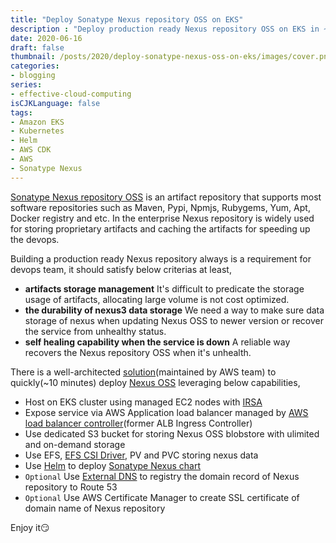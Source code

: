 ```yaml
---
title: "Deploy Sonatype Nexus repository OSS on EKS"
description : "Deploy production ready Nexus repository OSS on EKS in ~10 minutes"
date: 2020-06-16
draft: false
thumbnail: /posts/2020/deploy-sonatype-nexus-oss-on-eks/images/cover.png
categories:
- blogging
series:
- effective-cloud-computing
isCJKLanguage: false
tags:
- Amazon EKS
- Kubernetes
- Helm
- AWS CDK
- AWS
- Sonatype Nexus
---
```


[Sonatype Nexus repository OSS][neuxs-oss] is an artifact repository that supports most software repositories such as Maven, Pypi, Npmjs, Rubygems, Yum, Apt, Docker registry and etc. In the enterprise Nexus repository is widely used for storing proprietary artifacts and caching the artifacts for speeding up the devops.

<!--more-->

Building a production ready Nexus repository always is a requirement for devops team, it should satisfy below criterias at least,

- **artifacts storage management** It's difficult to predicate the storage usage of artifacts, allocating large volume is not cost optimized.
- **the durability of nexus3 data storage** We need a way to make sure data storage of nexus when updating Nexus OSS to newer version or recover the service from unhealthy status.
- **self healing capability when the service is down** A reliable way recovers the Nexus repository OSS when it's unhealth.

There is a well-architected [solution][sonatype-nexus-solution](maintained by AWS team) to quickly(~10 minutes) deploy [Nexus OSS][neuxs-oss] leveraging below capabilities,

- Host on EKS cluster using managed EC2 nodes with [IRSA][eks-irsa]
- Expose service via AWS Application load balancer managed by [AWS load balancer controller][aws-load-balancer-controller](former ALB Ingress Controller)
- Use dedicated S3 bucket for storing Nexus OSS blobstore with ulimited and on-demand storage
- Use EFS, [EFS CSI Driver][eks-efs-csi], PV and PVC storing nexus data
- Use [Helm][helm] to deploy [Sonatype Nexus chart][sonatype-nexus-chart]
- `Optional` Use [External DNS][external-dns] to registry the domain record of Nexus repository to Route 53
- `Optional` Use AWS Certificate Manager to create SSL certificate of domain name of Nexus repository

Enjoy it:smirk:

[neuxs-oss]: https://www.sonatype.com/nexus-repository-oss
[sonatype-nexus-solution]: https://github.com/aws-samples/nexus-oss-on-aws
[aws-load-balancer-controller]: https://github.com/kubernetes-sigs/aws-load-balancer-controller
[eks-irsa]: https://docs.aws.amazon.com/eks/latest/userguide/iam-roles-for-service-accounts.html
[eks-efs-csi]: https://docs.aws.amazon.com/eks/latest/userguide/efs-csi.html
[external-dns]: https://github.com/kubernetes-sigs/external-dns
[helm]: https://helm.sh/
[sonatype-nexus-chart]: https://hub.helm.sh/charts/oteemo/sonatype-nexus